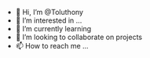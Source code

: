 - 👋 Hi, I’m @Toluthony
- 👀 I’m interested in ...
- 🌱 I’m currently learning 
- 💞️ I’m looking to collaborate on projects
- 📫 How to reach me ...

<!---
Toluthony/Toluthony is a ✨ special ✨ repository because its `README.md` (this file) appears on your GitHub profile.
You can click the Preview link to take a look at your changes.
--->
